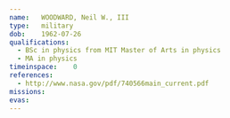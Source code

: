 ```yaml
---
name:	WOODWARD, Neil W., III
type:	military
dob:	1962-07-26
qualifications:
  - BSc in physics from MIT Master of Arts in physics
  - MA in physics
timeinspace:	0
references:
  - http://www.nasa.gov/pdf/740566main_current.pdf
missions:
evas:
---
```

